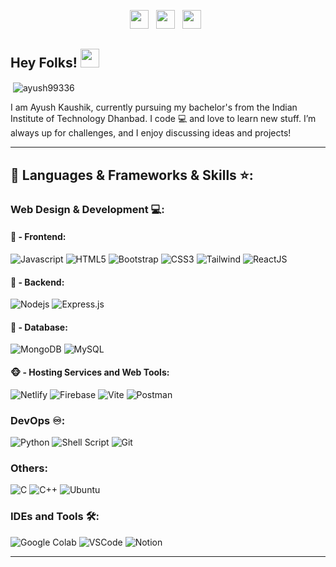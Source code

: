 <p align='center'>
  <a href="https://www.linkedin.com/in/ayushkaushik-ism/"><img height="30" src="https://th.bing.com/th/id/R.b42740265ff91a20ae761b03193da2ad?rik=5JNf3el%2fzI5FwA&riu=http%3a%2f%2fwww.rmh.com.au%2fwp-content%2fuploads%2f2018%2f04%2fLogo-IN.png&ehk=b1OayfBpqrXitOAbFNF7WdTPOlYXyvXPrAP9z2D%2bv%2bI%3d&risl=&pid=ImgRaw&r=0"></a>&nbsp;&nbsp;
  <a href="https://www.facebook.com/thestonedphilosopherr/"><img height="30" src="https://cdn1.iconfinder.com/data/icons/logotypes/32/square-facebook-512.png"></a>&nbsp;&nbsp;
  <a href="https://instagram.com/thestonedphilosopherr"><img height="30" src="https://upload.wikimedia.org/wikipedia/commons/thumb/a/a5/Instagram_icon.png/600px-Instagram_icon.png"></a>&nbsp;&nbsp;
</p>

## Hey Folks! <img src="https://raw.githubusercontent.com/MartinHeinz/MartinHeinz/master/wave.gif" width="30px">
<p>&nbsp;<img align="center" src="https://readmestats.999857.xyz/api?username=ayush99336&show_icons=true&locale=en&theme=tokyonight" alt="ayush99336" /></p>
I am Ayush Kaushik, currently pursuing my bachelor's from the Indian Institute of Technology Dhanbad. I code 💻 and love to learn new stuff. I’m always up for challenges, and I enjoy discussing ideas and projects!


---

## 🔨 Languages & Frameworks & Skills ⭐️:

### Web Design & Development 💻:
#### 🙈 - Frontend:
![Javascript](https://img.shields.io/badge/JavaScript-F7DF1E.svg?style=for-the-badge&logo=javascript&logoColor=white)
![HTML5](https://img.shields.io/badge/-HTML5-E34F26?style=for-the-badge&logo=html5&logoColor=white)
![Bootstrap](https://img.shields.io/badge/-Bootstrap-563D7C?style=for-the-badge&logo=bootstrap&logoColor=white)
![CSS3](https://img.shields.io/badge/-CSS3-1572B6?style=for-the-badge&logo=css3)
![Tailwind](https://img.shields.io/badge/TailwindCSS-06B6D4?style=for-the-badge&logo=tailwindcss&logoColor=white)
![ReactJS](https://img.shields.io/badge/-ReactJS-%2361DAFB?style=for-the-badge&logo=react&logoColor=white)

#### 🙉 - Backend:
![Nodejs](https://img.shields.io/badge/Node.js-43853D.svg?style=for-the-badge&logo=node.js&logoColor=white)
![Express.js](https://img.shields.io/badge/Express.js-404D59?style=for-the-badge&logo=express&logoColor=white)

#### 🙊 - Database:
![MongoDB](https://img.shields.io/badge/MongoDB-4EA94B?style=for-the-badge&logo=mongodb&logoColor=white)
![MySQL](https://img.shields.io/badge/MySQL-005C84?style=for-the-badge&logo=mysql&logoColor=white)

#### 🐵 - Hosting Services and Web Tools:
![Netlify](https://img.shields.io/badge/Netlify-00C7B7?style=for-the-badge&logo=netlify&logoColor=white)
![Firebase](https://img.shields.io/badge/Firebase-039BE5?style=for-the-badge&logo=Firebase&logoColor=white)
![Vite](https://img.shields.io/badge/Vite-646CFF?style=for-the-badge&logo=vite&logoColor=white)
![Postman](https://img.shields.io/badge/Postman-FF6C37?style=for-the-badge&logo=postman&logoColor=white)

### DevOps ♾️:
![Python](https://img.shields.io/badge/Python-14354C?style=for-the-badge&logo=python&logoColor=white)
![Shell Script](https://img.shields.io/badge/Shell_Script-121011?style=for-the-badge&logo=gnu-bash&logoColor=white)
![Git](https://img.shields.io/badge/GIT-E44C30?style=for-the-badge&logo=git&logoColor=white)

### Others:
![C](https://custom-icon-badges.herokuapp.com/badge/C-03599C.svg?style=for-the-badge&logo=c-in-hexagon&logoColor=white)
![C++](https://custom-icon-badges.herokuapp.com/badge/C++-9C033A.svg?style=for-the-badge&logo=cpp2&logoColor=white)
![Ubuntu](https://img.shields.io/badge/Ubuntu-E95420?style=for-the-badge&logo=ubuntu&logoColor=white)
<!--
![Social Engineering](https://img.shields.io/badge/Social_engineering-FFFFFF?style=for-the-badge&logo=github&logoColor=black)
![Java](https://img.shields.io/badge/Java-ED8B00?style=for-the-badge&logo=openjdk&logoColor=white)
-->

### IDEs and Tools 🛠:

![Google Colab](https://img.shields.io/badge/Colab-F9AB00?style=for-the-badge&logo=googlecolab&color=525252)
![VSCode](https://img.shields.io/badge/Visual_Studio_Code-0078D4?style=for-the-badge&logo=visual%20studio%20code&logoColor=white)
![Notion](https://img.shields.io/badge/Notion-000000?style=for-the-badge&logo=notion&logoColor=white)
<!-- This is a commented-out line
![Figma](https://img.shields.io/badge/Figma-F24E1E?style=for-the-badge&logo=figma&logoColor=white)
![CLion](https://img.shields.io/badge/CLion-000000?style=for-the-badge&logo=clion&logoColor=white)
![IntelliJ IDEA](https://img.shields.io/badge/IntelliJ_IDEA-000000.svg?style=for-the-badge&logo=intellij-idea&logoColor=white)
![Trello](https://img.shields.io/badge/Trello-0052CC?style=for-the-badge&logo=trello&logoColor=white)
 -->




---


